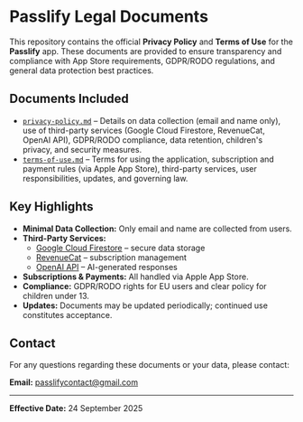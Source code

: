 # Passlify Legal Documents

This repository contains the official **Privacy Policy** and **Terms of Use** for the **Passlify** app. These documents are provided to ensure transparency and compliance with App Store requirements, GDPR/RODO regulations, and general data protection best practices.

## Documents Included

* [`privacy-policy.md`](Privacy%20Policy.md) – Details on data collection (email and name only), use of third-party services (Google Cloud Firestore, RevenueCat, OpenAI API), GDPR/RODO compliance, data retention, children's privacy, and security measures.
* [`terms-of-use.md`](Terms%20of%20Use.md) – Terms for using the application, subscription and payment rules (via Apple App Store), third-party services, user responsibilities, updates, and governing law.

## Key Highlights

* **Minimal Data Collection:** Only email and name are collected from users.
* **Third-Party Services:**  
  - [Google Cloud Firestore](https://cloud.google.com/terms/cloud-privacy-notice) – secure data storage  
  - [RevenueCat](https://www.revenuecat.com/terms) – subscription management  
  - [OpenAI API](https://openai.com/policies/terms-of-use) – AI-generated responses
* **Subscriptions & Payments:** All handled via Apple App Store.
* **Compliance:** GDPR/RODO rights for EU users and clear policy for children under 13.
* **Updates:** Documents may be updated periodically; continued use constitutes acceptance.

## Contact

For any questions regarding these documents or your data, please contact:

**Email:** passlifycontact@gmail.com

---

**Effective Date:** 24 September 2025
